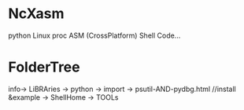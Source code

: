 # NcXasm
python Linux proc ASM (CrossPlatform) Shell Code...

# FolderTree
info-> LiBRAries -> python -> import -> psutil-AND-pydbg.html //install &example
    -> ShellHome
    -> TOOLs
